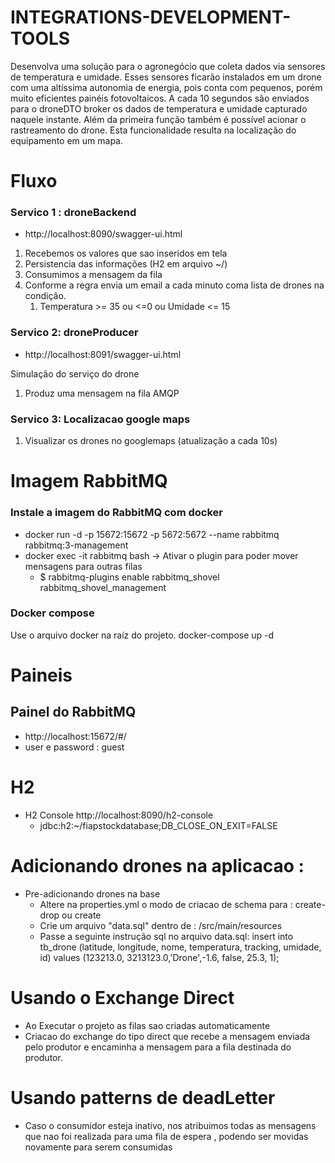 # INTEGRATIONS-DEVELOPMENT-TOOLS

  Desenvolva uma solução para o agronegócio que coleta dados via sensores de temperatura
  e umidade. Esses sensores ficarão instalados em um drone com uma altíssima autonomia
  de energia, pois conta com pequenos, porém muito eficientes painéis fotovoltaicos.
  A cada 10 segundos são enviados para o droneDTO broker os dados de temperatura e
  umidade capturado naquele instante.
  Além da primeira função também é possível acionar o rastreamento do drone. Esta
  funcionalidade resulta na localização do equipamento em um mapa.

# Fluxo

###  Servico 1 : droneBackend 
  - http://localhost:8090/swagger-ui.html

1. Recebemos os valores que sao inseridos em tela
1. Persistencia das informações (H2 em arquivo ~/)
1. Consumimos a mensagem da fila
1. Conforme a regra envia um email a cada minuto coma lista de drones na condição. 
    1. Temperatura >= 35 ou <=0 ou Umidade <= 15 


###  Servico 2: droneProducer
   - http://localhost:8091/swagger-ui.html
   
Simulação do serviço do drone

1. Produz uma mensagem na fila AMQP 
       
###  Servico 3: Localizacao google maps

1. Visualizar os drones no googlemaps (atualização a cada 10s)

# Imagem RabbitMQ

### Instale a imagem do RabbitMQ com docker

  - docker run -d -p 15672:15672 -p 5672:5672 --name rabbitmq rabbitmq:3-management
  - docker exec -it rabbitmq bash -> Ativar o plugin para poder mover mensagens para outras filas 
  	- $ rabbitmq-plugins enable rabbitmq_shovel rabbitmq_shovel_management
### Docker compose

 Use o arquivo docker na raíz do projeto.
    docker-compose up -d

# Paineis

## Painel do RabbitMQ
  - http://localhost:15672/#/
  - user e password : guest
  
# H2
 - H2 Console  http://localhost:8090/h2-console
    - jdbc:h2:~/fiapstockdatabase;DB_CLOSE_ON_EXIT=FALSE

# Adicionando drones na aplicacao :

- Pre-adicionando drones na base
  - Altere na properties.yml o modo de criacao de schema para : create-drop ou create 
  - Crie um arquivo "data.sql" dentro de : /src/main/resources
  - Passe a seguinte instrução sql no arquivo data.sql: 
       insert into tb_drone (latitude, longitude, nome, temperatura, tracking, umidade, id) values (123213.0, 3213123.0,'Drone',-1.6, false, 25.3, 1);
       
       
# Usando o Exchange Direct 

- Ao Executar o projeto as filas sao criadas automaticamente
- Criacao do exchange do tipo direct que recebe a mensagem enviada pelo produtor e encaminha a mensagem para a fila destinada do produtor.


# Usando patterns de deadLetter

 - Caso o consumidor esteja inativo, nos atribuimos todas as mensagens 
  que nao foi realizada para uma fila de espera , podendo ser movidas novamente para serem consumidas
